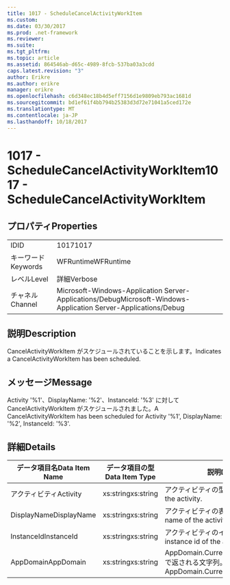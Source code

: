 ```yaml
---
title: 1017 - ScheduleCancelActivityWorkItem
ms.custom: 
ms.date: 03/30/2017
ms.prod: .net-framework
ms.reviewer: 
ms.suite: 
ms.tgt_pltfrm: 
ms.topic: article
ms.assetid: 864546ab-d65c-4989-8fcb-537ba03a3cdd
caps.latest.revision: "3"
author: Erikre
ms.author: erikre
manager: erikre
ms.openlocfilehash: c6d348ec18b4d5eff7156d1e9809eb793ac1681d
ms.sourcegitcommit: bd1ef61f4bb794b25383d3d72e71041a5ced172e
ms.translationtype: MT
ms.contentlocale: ja-JP
ms.lasthandoff: 10/18/2017
---
```

# <a name="1017---schedulecancelactivityworkitem"></a><span data-ttu-id="1c37a-102">1017 - ScheduleCancelActivityWorkItem</span><span class="sxs-lookup"><span data-stu-id="1c37a-102">1017 - ScheduleCancelActivityWorkItem</span></span>
## <a name="properties"></a><span data-ttu-id="1c37a-103">プロパティ</span><span class="sxs-lookup"><span data-stu-id="1c37a-103">Properties</span></span>  
  
|||  
|-|-|  
|<span data-ttu-id="1c37a-104">ID</span><span class="sxs-lookup"><span data-stu-id="1c37a-104">ID</span></span>|<span data-ttu-id="1c37a-105">1017</span><span class="sxs-lookup"><span data-stu-id="1c37a-105">1017</span></span>|  
|<span data-ttu-id="1c37a-106">キーワード</span><span class="sxs-lookup"><span data-stu-id="1c37a-106">Keywords</span></span>|<span data-ttu-id="1c37a-107">WFRuntime</span><span class="sxs-lookup"><span data-stu-id="1c37a-107">WFRuntime</span></span>|  
|<span data-ttu-id="1c37a-108">レベル</span><span class="sxs-lookup"><span data-stu-id="1c37a-108">Level</span></span>|<span data-ttu-id="1c37a-109">詳細</span><span class="sxs-lookup"><span data-stu-id="1c37a-109">Verbose</span></span>|  
|<span data-ttu-id="1c37a-110">チャネル</span><span class="sxs-lookup"><span data-stu-id="1c37a-110">Channel</span></span>|<span data-ttu-id="1c37a-111">Microsoft-Windows-Application Server-Applications/Debug</span><span class="sxs-lookup"><span data-stu-id="1c37a-111">Microsoft-Windows-Application Server-Applications/Debug</span></span>|  
  
## <a name="description"></a><span data-ttu-id="1c37a-112">説明</span><span class="sxs-lookup"><span data-stu-id="1c37a-112">Description</span></span>  
 <span data-ttu-id="1c37a-113">CancelActivityWorkItem がスケジュールされていることを示します。</span><span class="sxs-lookup"><span data-stu-id="1c37a-113">Indicates a CancelActivityWorkItem has been scheduled.</span></span>  
  
## <a name="message"></a><span data-ttu-id="1c37a-114">メッセージ</span><span class="sxs-lookup"><span data-stu-id="1c37a-114">Message</span></span>  
 <span data-ttu-id="1c37a-115">Activity '%1'、DisplayName: '%2'、InstanceId: '%3' に対して CancelActivityWorkItem がスケジュールされました。</span><span class="sxs-lookup"><span data-stu-id="1c37a-115">A CancelActivityWorkItem has been scheduled for Activity '%1', DisplayName: '%2', InstanceId: '%3'.</span></span>  
  
## <a name="details"></a><span data-ttu-id="1c37a-116">詳細</span><span class="sxs-lookup"><span data-stu-id="1c37a-116">Details</span></span>  
  
|<span data-ttu-id="1c37a-117">データ項目名</span><span class="sxs-lookup"><span data-stu-id="1c37a-117">Data Item Name</span></span>|<span data-ttu-id="1c37a-118">データ項目の型</span><span class="sxs-lookup"><span data-stu-id="1c37a-118">Data Item Type</span></span>|<span data-ttu-id="1c37a-119">説明</span><span class="sxs-lookup"><span data-stu-id="1c37a-119">Description</span></span>|  
|--------------------|--------------------|-----------------|  
|<span data-ttu-id="1c37a-120">アクティビティ</span><span class="sxs-lookup"><span data-stu-id="1c37a-120">Activity</span></span>|<span data-ttu-id="1c37a-121">xs:string</span><span class="sxs-lookup"><span data-stu-id="1c37a-121">xs:string</span></span>|<span data-ttu-id="1c37a-122">アクティビティの型名。</span><span class="sxs-lookup"><span data-stu-id="1c37a-122">The type name of the activity.</span></span>|  
|<span data-ttu-id="1c37a-123">DisplayName</span><span class="sxs-lookup"><span data-stu-id="1c37a-123">DisplayName</span></span>|<span data-ttu-id="1c37a-124">xs:string</span><span class="sxs-lookup"><span data-stu-id="1c37a-124">xs:string</span></span>|<span data-ttu-id="1c37a-125">アクティビティの表示名。</span><span class="sxs-lookup"><span data-stu-id="1c37a-125">The display name of the activity.</span></span>|  
|<span data-ttu-id="1c37a-126">InstanceId</span><span class="sxs-lookup"><span data-stu-id="1c37a-126">InstanceId</span></span>|<span data-ttu-id="1c37a-127">xs:string</span><span class="sxs-lookup"><span data-stu-id="1c37a-127">xs:string</span></span>|<span data-ttu-id="1c37a-128">アクティビティのインスタンス ID。</span><span class="sxs-lookup"><span data-stu-id="1c37a-128">The instance id of the activity.</span></span>|  
|<span data-ttu-id="1c37a-129">AppDomain</span><span class="sxs-lookup"><span data-stu-id="1c37a-129">AppDomain</span></span>|<span data-ttu-id="1c37a-130">xs:string</span><span class="sxs-lookup"><span data-stu-id="1c37a-130">xs:string</span></span>|<span data-ttu-id="1c37a-131">AppDomain.CurrentDomain.FriendlyName で返される文字列。</span><span class="sxs-lookup"><span data-stu-id="1c37a-131">The string returned by AppDomain.CurrentDomain.FriendlyName.</span></span>|
